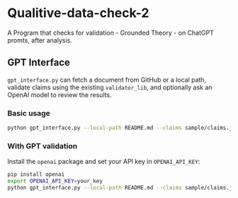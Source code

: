 # Qualitive-data-check-2
A Program that checks for validation - Grounded Theory - on ChatGPT promts, after analysis.

## GPT Interface
`gpt_interface.py` can fetch a document from GitHub or a local path, validate claims using the existing `validator_lib`, and optionally ask an OpenAI model to review the results.

### Basic usage
```bash
python gpt_interface.py --local-path README.md --claims sample/claims.json
```

### With GPT validation
Install the `openai` package and set your API key in `OPENAI_API_KEY`:
```bash
pip install openai
export OPENAI_API_KEY=your_key
python gpt_interface.py --local-path README.md --claims sample/claims.json --use-gpt
```
